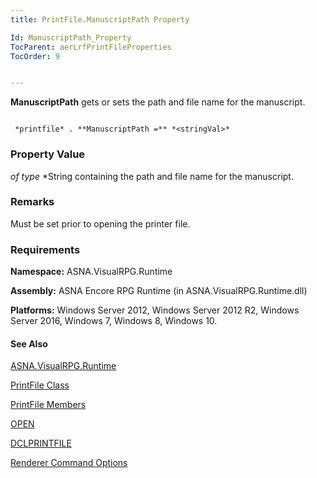 ```yaml
---
title: PrintFile.ManuscriptPath Property

Id: ManuscriptPath_Property
TocParent: aerLrfPrintFileProperties
TocOrder: 9


---
```


**ManuscriptPath** gets or sets the path and file name for the manuscript. 

```

 *printfile* . **ManuscriptPath =** *<stringVal>* 
```

### Property Value
*<stringVal> of type* *String containing the path and file name for the manuscript. 

### Remarks
Must be set prior to opening the printer file. 

### Requirements
**Namespace:** ASNA.VisualRPG.Runtime 

**Assembly:** ASNA Encore RPG Runtime (in ASNA.VisualRPG.Runtime.dll) 

**Platforms:** Windows Server 2012, Windows Server 2012 R2, Windows Server 2016, Windows 7, Windows 8, Windows 10. 

#### See Also
[ASNA.VisualRPG.Runtime](aerLrfRuntimeNamespace.html)

[PrintFile Class](aerLrfPrintFileClass.html)

[PrintFile Members](aerLrfPrintFileMembers.html)

[OPEN](OPEN.html)

[DCLPRINTFILE](DCLPRINTFILE.html)

[Renderer Command Options](aerLrfRendererCommandOptions.html) 
